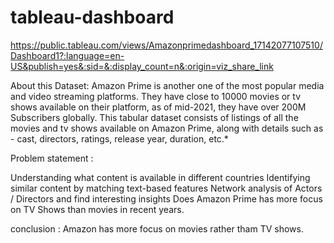 # tableau-dashboard
https://public.tableau.com/views/Amazonprimedashboard_17142077107510/Dashboard1?:language=en-US&publish=yes&:sid=&:display_count=n&:origin=viz_share_link


About this Dataset: 
Amazon Prime is another one of the most popular media and video streaming platforms. They have close to 10000 movies or tv shows available on their platform, as of mid-2021, they have over 200M Subscribers globally. This tabular dataset consists of listings of all the movies and tv shows available on Amazon Prime, along with details such as - cast, directors, ratings, release year, duration, etc.*
 
 Problem statement : 
 
Understanding what content is available in different countries
Identifying similar content by matching text-based features
Network analysis of Actors / Directors and find interesting insights
Does Amazon Prime has more focus on TV Shows than movies in recent years.

conclusion : Amazon has more focus on movies rather tham TV shows.


 
